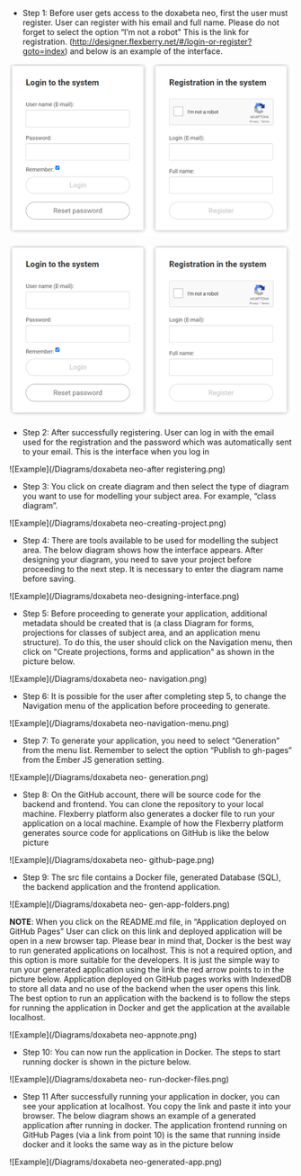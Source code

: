 * Step 1:
Before user gets access to the doxabeta neo, first the user must register. User can register with his email and full name. Please do not forget to select the option “I’m not a robot” This is the link for registration. (http://designer.flexberry.net/#/login-or-register?goto=index) and below is an example of the interface.


![A typeusage](/Diagrams/doxabeta-neo-registration.png)

![Example of the interface](Diagrams/doxabeta-neo-registration.png)

* Step 2: 
After successfully registering. User can log in with the email used for the registration and the password which was automatically sent to your email. This is the interface when you log in

![Example](/Diagrams/doxabeta neo-after registering.png)

* Step 3:
You click on create diagram and then select the type of diagram you want to use for modelling your subject area. For example, “class diagram”.

![Example](/Diagrams/doxabeta neo-creating-project.png)

* Step 4:
There are tools available to be used for modelling the subject area. The below diagram shows how the interface appears. After designing your diagram, you need to save your project before proceeding to the next step. It is necessary to enter the diagram name before saving.

![Example](/Diagrams/doxabeta neo-designing-interface.png)


* Step 5: 
Before proceeding to generate your application, additional metadata should be created that is (a class Diagram for forms, projections for classes of subject area, and an application menu structure). To do this, the user should click on the Navigation menu, then click on "Create projections, forms and application" as shown in the picture below. 

![Example](/Diagrams/doxabeta neo- navigation.png)

* Step 6:
It is possible for the user after completing step 5, to change the Navigation menu of the application before proceeding to generate.

![Example](/Diagrams/doxabeta neo-navigation-menu.png)

* Step 7: 
To generate your application, you need to select “Generation” from the menu list. Remember to select the option “Publish to gh-pages” from the Ember JS generation setting.
 
 ![Example](/Diagrams/doxabeta neo- generation.png)

* Step 8: 
On the GitHub account, there will be source code for the backend and frontend. You can clone the repository to your local machine. Flexberry platform also generates a docker file to run your application on a local machine. Example of how the Flexberry platform generates source code for applications on GitHub is like the below picture

![Example](/Diagrams/doxabeta neo- github-page.png)

* Step 9:
The src file contains a Docker file, generated Database (SQL), the backend application and the frontend application.

![Example](/Diagrams/doxabeta neo- gen-app-folders.png)

**NOTE**: 
When you click on the README.md file, in “Application deployed on GitHub Pages” User can click on this link and deployed application will be open in a new browser tap. Please bear in mind that, Docker is the best way to run generated applications on localhost. This is not a required option, and this option is more suitable for the developers. It is just the simple way to run your generated application using the link the red arrow points to in the picture below. Application deployed on GitHub pages works with IndexedDB to store all data and no use of the backend when the user opens this link. 
The best option to run an application with the backend is to follow the steps for running the application in Docker and get the application at the available localhost.

![Example](/Diagrams/doxabeta neo-appnote.png)

* Step 10:
You can now run the application in Docker.  The steps to start running docker is shown in the picture below.

![Example](/Diagrams/doxabeta neo- run-docker-files.png)

* Step 11
After successfully running your application in docker, you can see your application at localhost. You copy the link and paste it into your browser. The below diagram shows an example of a generated application after running in docker. The application frontend running on GitHub Pages (via a link from point 10) is the same that running inside docker and it looks the same way as in the picture below

![Example](/Diagrams/doxabeta neo-generated-app.png)